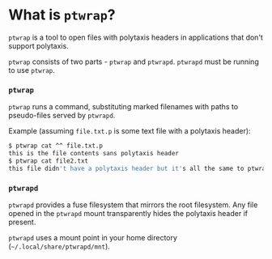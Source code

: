 # What is `ptwrap`?
`ptwrap` is a tool to open files with polytaxis headers in applications that don't support polytaxis.

`ptwrap` consists of two parts - `ptwrap` and `ptwrapd`.  `ptwrapd` must be running to use `ptwrap`.

### `ptwrap`

`ptwrap` runs a command, substituting marked filenames with paths to pseudo-files served by `ptwrapd`.

Example (assuming `file.txt.p` is some text file with a polytaxis header):
```bash
$ ptwrap cat ^^ file.txt.p
this is the file contents sans polytaxis header
$ ptwrap cat file2.txt
this file didn't have a polytaxis header but it's all the same to ptwrap
```

### `ptwrapd`

`ptwrapd` provides a fuse filesystem that mirrors the root filesystem.  Any file opened in the `ptwrapd` mount transparently hides the polytaxis header if present.

`ptwrapd` uses a mount point in your home directory (`~/.local/share/ptwrapd/mnt`).
